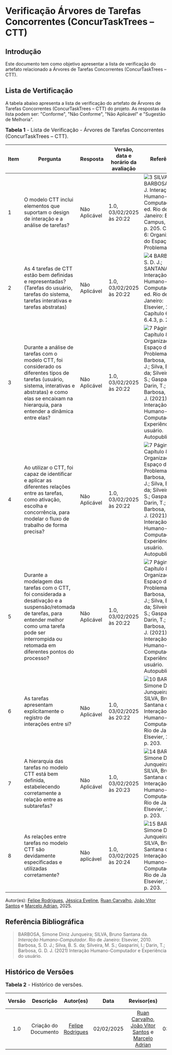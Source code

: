 # Verificação Árvores de Tarefas Concorrentes (ConcurTaskTrees – CTT)

## Introdução

Este documento tem como objetivo apresentar a lista de verificação do artefato relacionado a Árvores de Tarefas Concorrentes (ConcurTaskTrees – CTT).

## Lista de Vertificação

A tabela abaixo apresenta a lista de verificação do artefato de Árvores de Tarefas Concorrentes (ConcurTaskTrees – CTT) do projeto. As respostas da lista podem ser: "Conforme", "Não Conforme", "Não Aplicável" e "Sugestão de Melhoria".

<font size="3"><p style="text-align: left">**Tabela 1** - Lista de Verificação - Árvores de Tarefas Concorrentes (ConcurTaskTrees – CTT).</p></font>

| Item | Pergunta | Resposta | Versão, data e horário da avaliação | Referência |
|------|----------|----------|--------------------------------------|-------------|
| 1    | O modelo CTT inclui elementos que suportam o design de interação e a análise de tarefas? | Não Aplicável | 1.0, 03/02/2025 às 20:22 | ![3](../../assets/referenciasLista/entrega08/verificacaoCTT/pergunta3CTT.png) SILVA, B. S.; BARBOSA, S. D. J. Interação Humano-Computador. 1. ed. Rio de Janeiro: Editora Campus, 2010. p. 205. Capítulo 6: Organização do Espaço de Problema. |
| 2    | As 4 tarefas de CTT estão bem definidas e representadas? (Tarefas do usuário, tarefas do sistema, tarefas interativas e tarefas abstratas) | Não Aplicável | 1.0, 03/02/2025 às 20:22 | ![4](../../assets/referenciasLista/entrega08/verificacaoCTT/pergunta4CTT.png) BARBOSA, S. D. J.; SANTANA, B. Interação Humano-Computador. 1. ed. Rio de Janeiro: Elsevier, 2010. Capítulo 6, Item 6.4.3, p. 203. |
| 3    | Durante a análise de tarefas com o modelo CTT, foi considerado os diferentes tipos de tarefas (usuário, sistema, interativas e abstratas) e como elas se encaixam na hierarquia, para entender a dinâmica entre elas? | Não Aplicável | 1.0, 03/02/2025 às 20:22 | ![7](../../assets/referenciasLista/entrega08/verificacaoCTT/pergunta7CTT.png) Página 173, Capítulo 8. Organização do Espaço de Problema. Barbosa, S. D. J.; Silva, B. S. da; Silveira, M. S.; Gasparini, I.; Darin, T.; Barbosa, G. D. J. (2021) Interação Humano-Computador e Experiência do usuário. Autopublicação. |
| 4    | Ao utilizar o CTT, foi capaz de identificar e aplicar as diferentes relações entre as tarefas, como ativação, escolha e concorrência, para modelar o fluxo de trabalho de forma precisa? | Não Aplicável | 1.0, 03/02/2025 às 20:22 | ![7](../../assets/referenciasLista/entrega08/verificacaoCTT/pergunta8CTT.png) Página 173, Capítulo 8. Organização do Espaço de Problema. Barbosa, S. D. J.; Silva, B. S. da; Silveira, M. S.; Gasparini, I.; Darin, T.; Barbosa, G. D. J. (2021) Interação Humano-Computador e Experiência do usuário. Autopublicação. |
| 5    | Durante a modelagem das tarefas com o CTT, foi considerada a desativação e a suspensão/retomada de tarefas, para entender melhor como uma tarefa pode ser interrompida ou retomada em diferentes pontos do processo? | Não Aplicável | 1.0, 03/02/2025 às 20:22 | ![7](../../assets/referenciasLista/entrega08/verificacaoCTT/pergunta9CTT.png) Página 173, Capítulo 8. Organização do Espaço de Problema. Barbosa, S. D. J.; Silva, B. S. da; Silveira, M. S.; Gasparini, I.; Darin, T.; Barbosa, G. D. J. (2021) Interação Humano-Computador e Experiência do usuário. Autopublicação. |
| 6    | As tarefas apresentam explicitamente o registro de interações entre si? | Não Aplicável | 1.0, 03/02/2025 às 20:22 | ![10](../../assets/referenciasLista/entrega08/verificacaoCTT/pergunta10e11e12CTT.png) BARBOSA, Simone Diniz Junqueira; SILVA, Bruno Santana da. Interação Humano-Computador. Rio de Janeiro: Elsevier, 2010. p. 203. |
| 7    | A hierarquia das tarefas no modelo CTT está bem definida, estabelecendo corretamente a relação entre as subtarefas? | Não Aplicável | 1.0, 03/02/2025 às 20:23 | ![14](../../assets/referenciasLista/entrega08/verificacaoCTT/pergunta14CTT.png) BARBOSA, Simone Diniz Junqueira; SILVA, Bruno Santana da. Interação Humano-Computador. Rio de Janeiro: Elsevier, 2010. p. 203. |
| 8    | As relações entre tarefas no modelo CTT são devidamente especificadas e utilizadas corretamente? | Não aplicável | 1.0, 03/02/2025 às 20:24 | ![15](../../assets/referenciasLista/entrega08/verificacaoCTT/pergunta15CTT.png) BARBOSA, Simone Diniz Junqueira; SILVA, Bruno Santana da. Interação Humano-Computador. Rio de Janeiro: Elsevier, 2010. p. 203. |
 
Autor(es): [Felipe Rodrigues](https://github.com/felipeJRdev), [Jéssica Eveline](https://github.com/xzxjese), [Ruan Carvalho](https://github.com/Ruan-Carvalho), [João Vitor Santos](https://github.com/Jauzimm) e [Marcelo Adrian](https://github.com/Marcelo-Adrian), 2025.

## Referência Bibliográfica

> BARBOSA, Simone Diniz Junqueira; SILVA, Bruno Santana da. *Interação Humano-Computador*. Rio de Janeiro: Elsevier, 2010.  
> Barbosa, S. D. J.; Silva, B. S. da; Silveira, M. S.; Gasparini, I.; Darin, T.; Barbosa, G. D. J. (2021) Interação Humano-Computador e Experiência do usuário.

## Histórico de Versões

<font size="3"><p style="text-align: left">**Tabela 2** - Histórico de versões.</p></font>

| Versão | Descrição | Autor(es) | Data | Revisor(es) | Data de revisão |
| :----: | :-------: | :-------: | :--: | :-------------------------------: | :-------------: |
|  1.0   | Criação do Documento | [Felipe Rodrigues](https://github.com/felipeJRdev) | 02/02/2025 | [Ruan Carvalho](https://github.com/Ruan-Carvalho), [João Vitor Santos](https://github.com/Jauzimm) e [Marcelo Adrian](https://github.com/Marcelo-Adrian) | 03/02/2025 |